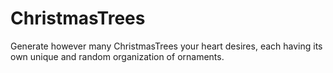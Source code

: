 # ChristmasTrees
Generate however many ChristmasTrees your heart desires, each having its own unique and random organization of ornaments.
